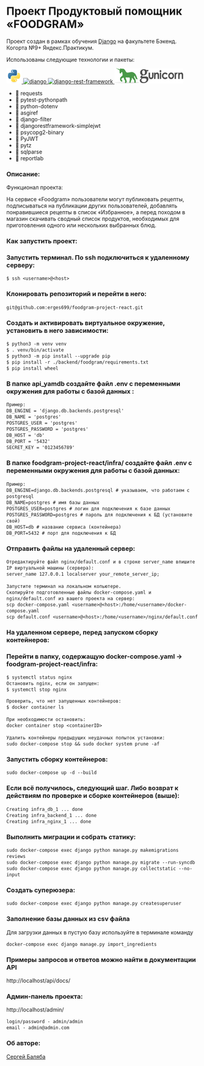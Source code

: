 # Проект Продуктовый помощник «FOODGRAM»

Проект создан в рамках обучения <a href="https://www.djangoproject.com/" target="_blank" rel="noreferrer">Django</a> на факультете Бэкенд. Когорта №9+ Яндекс.Практикум.

Использованы следующие технологии и пакеты:
<p align="left"> 
<a href="https://www.python.org" target="_blank" rel="noreferrer"> <img src="https://raw.githubusercontent.com/devicons/devicon/master/icons/python/python-original.svg" alt="python" width="40" height="40"> </a>
<a href="https://www.djangoproject.com/" target="_blank" rel="noreferrer"> <img src="https://cdn.worldvectorlogo.com/logos/django.svg" alt="django" width="40" height="40"/>
<a href="https://www.django-rest-framework.org/" target="_blank" rel="noreferrer"> <img src="https://www.django-rest-framework.org/img/logo.png" alt="django-rest-framework" width="100" height="40"> </a>
<a href="https://gunicorn.org/" target="_blank" rel="noreferrer"><img src="https://github.com/benoitc/gunicorn/blob/master/docs/logo/gunicorn.svg" alt="gunicorn" width="180" height="40"> </a>
</p>

- 🔭 requests
- 🔭 pytest-pythonpath
- 🔭 python-dotenv
- 🔭 asgiref
- 🔭 django-filter
- 🔭 djangorestframework-simplejwt
- 🔭 psycopg2-binary
- 🔭 PyJWT
- 🔭 pytz
- 🔭 sqlparse
- 🔭 reportlab

<h3 align="left">Описание:</h3>

Функционал проекта:

На сервисе «Foodgram» пользователи могут публиковать рецепты, подписываться на публикации других пользователей, добавлять понравившиеся рецепты в список «Избранное», а перед походом в магазин скачивать сводный список продуктов, необходимых для приготовления одного или нескольких выбранных блюд.

<h3 align="left">Как запустить проект:</h3>

### Запустить терминал. По ssh подключиться к удаленному серверу:

```
$ ssh <username>@<host>
```

### Клонировать репозиторий и перейти в него:

```
git@github.com:erges699/foodgram-project-react.git
```

### Создать и активировать виртуальное окружение, установить в него зависимости:

```
$ python3 -m venv venv
$ . venv/bin/activate
$ python3 -m pip install --upgrade pip
$ pip install -r ./backend/foodgram/requirements.txt
$ pip install wheel
```

### В папке api_yamdb создайте файл .env с переменными окружения для работы с базой данных :

```
Пример:
DB_ENGINE = 'django.db.backends.postgresql'
DB_NAME = 'postgres'
POSTGRES_USER = 'postgres'
POSTGRES_PASSWORD = 'postgres'
DB_HOST = 'db'
DB_PORT = '5432'
SECRET_KEY = '0123456789'
```

### В папке foodgram-project-react/infra/ создайте файл .env с переменными окружения для работы с базой данных:

```
Пример:
DB_ENGINE=django.db.backends.postgresql # указываем, что работаем с postgresql
DB_NAME=postgres # имя базы данных
POSTGRES_USER=postgres # логин для подключения к базе данных
POSTGRES_PASSWORD=postgres # пароль для подключения к БД (установите свой)
DB_HOST=db # название сервиса (контейнера)
DB_PORT=5432 # порт для подключения к БД
```

### Отправить файлы на удаленный сервер:

```
Отредактируйте файл nginx/default.conf и в строке server_name впишите IP виртуальной машины (сервера):
server_name 127.0.0.1 localserver your_remote_server_ip;

Запустите терминал на локальном копьютере. 
Скопируйте подготовленные файлы docker-compose.yaml и nginx/default.conf из вашего проекта на сервер:
scp docker-compose.yaml <username>@<host>:/home/<username>/docker-compose.yaml
scp default.conf <username>@<host>:/home/<username>/nginx/default.conf
```

### На удаленном сервере, перед запуском сборку контейнеров:
### Перейти в папку, содержащую docker-compose.yaml -> foodgram-project-react/infra:

```
$ systemctl status nginx
Остановить nginx, если он запущен:
$ systemctl stop nginx
```

```
Проверить, что нет запущенных контейнеров:
$ docker container ls

При необходимости остановить:
docker container stop <containerID>

Удалить контейнеры предыдущих неудачных попыток установки:
sudo docker-compose stop && sudo docker system prune -af
```

### Запустить сборку контейнеров:

```
sudo docker-compose up -d --build
```

### Если всё получилось, следующий шаг. Либо возврат к действиям по проверке и сборке контейнеров (выше):

```
Creating infra_db_1 ... done
Creating infra_backend_1 ... done
Creating infra_nginx_1 ... done
```

### Выполнить миграции и собрать статику:

```
sudo docker-compose exec django python manage.py makemigrations reviews
sudo docker-compose exec django python manage.py migrate --run-syncdb
sudo docker-compose exec django python manage.py collectstatic --no-input 
```
### Создать суперюзера:

```
sudo docker-compose exec django python manage.py createsuperuser

```

### Заполнение базы данных из csv файла

Для загрузки данных в пустую базу используйте в терминале команду 

```
docker-compose exec django manage.py import_ingredients
```

### Примеры запросов и ответов можно найти в документации API

http://localhost/api/docs/

### Админ-панель проекта:

http://localhost/admin/

```
login/password - admin/admin
email - admin@admin.com
```

<h3 align="left">Об авторе:</h3>
<a href="https://github.com/erges699" target="_blank">Сергей Баляба</a>
